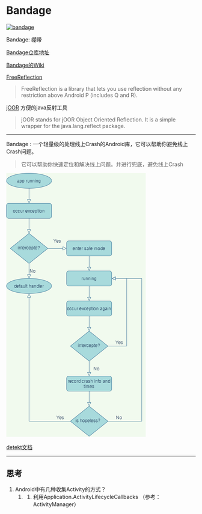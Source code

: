 # Bandage

[![bandage](https://img.shields.io/badge/bandage-2.0.6-brightgreen.svg)](https://search.maven.org/artifact/io.github.porum/bandage/2.0.6/aar)

Bandage: 绷带

[Bandage仓库地址](https://github.com/porum/Bandage)

[Bandage的Wiki](https://github.com/Bert-King/Bandage/wiki)

[FreeReflection](https://github.com/tiann/FreeReflection)
> FreeReflection is a library that lets you use reflection without any restriction above Android P (includes Q and R).

[jOOR](https://github.com/jOOQ/jOOR) 方便的java反射工具
>jOOR stands for jOOR Object Oriented Reflection. It is a simple wrapper for the java.lang.reflect package.

---

Bandage : 一个轻量级的处理线上Crash的Android库，它可以帮助你避免线上Crash问题。
> 它可以帮助你快速定位和解决线上问题。并进行兜底，避免线上Crash


![diagram](./media/Bandage-Diagram.png)

[detekt文档](https://detekt.dev/docs/intro)


----

## 思考

1. Android中有几种收集Activity的方式？
   1. 1. 利用Application.ActivityLifecycleCallbacks （参考：ActivityManager）


